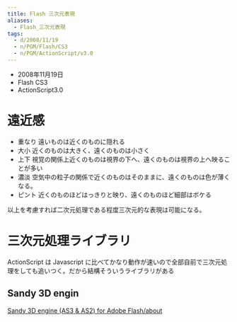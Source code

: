 ```yaml
---
title: Flash 三次元表現
aliases:
  - Flash_三次元表現
tags:
  - d/2008/11/19
  - n/PGM/Flash/CS3
  - n/PGM/ActionScript/v3.0
---
```


- 2008年11月19日
- Flash CS3
- ActionScript3.0

遠近感
================================================================================
- 重なり 遠いものは近くのものに隠れる
- 大小 近くのものは大きく、遠くのものは小さく
- 上下 視覚の関係上近くのものは視界の下へ、遠くのものは視界の上へ映ることが多い
- 濃淡 空気中の粒子の関係で近くのものはそのままに、遠くのものは色が薄くなる。
- ピント 近くのものほどはっきりと映り、遠くのものほど細部はボケる

以上を考慮すれば二次元処理である程度三次元的な表現は可能になる。


三次元処理ライブラリ
================================================================================
ActionScript は Javascript に比べてかなり動作が速いので全部自前で三次元処理をしても追いつく。だから結構そういうライブラリがある

Sandy 3D engin
--------------------------------------------------------------------------------
[Sandy 3D engine (AS3 & AS2) for Adobe Flash/about](http://www.flashsandy.org/)

